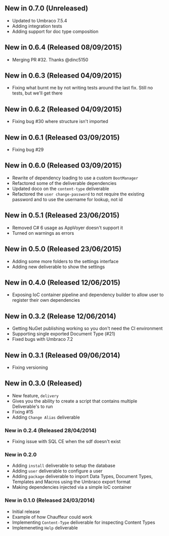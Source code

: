 ## New in 0.7.0 (Unreleased)
* Updated to Umbraco 7.5.4
* Adding integration tests
* Adding support for doc type composition

## New in 0.6.4 (Released 08/09/2015)
* Merging PR #32. Thanks @dinc5150

## New in 0.6.3 (Released 04/09/2015)
* Fixing what burnt me by not writing tests around the last fix. Still no tests, but we'll get there

## New in 0.6.2 (Released 04/09/2015)
* Fixing bug #30 where structure isn't imported

## New in 0.6.1 (Released 03/09/2015)
* Fixing bug #29

## New in 0.6.0 (Released 03/09/2015)
* Rewrite of dependency loading to use a custom `BootManager`
* Refactored some of the deliverable dependencies
* Updated doco on the `content-type` deliverable
* Refactored the `user change-password` to not require the existing password and to use the username for lookup, not id

## New in 0.5.1 (Released 23/06/2015)
* Removed C# 6 usage as AppVoyer doesn't support it
* Turned on warnings as errors

## New in 0.5.0 (Released 23/06/2015)
* Adding some more folders to the settings interface
* Adding new deliverable to show the settings

## New in 0.4.0 (Released 12/06/2015)
* Exposing IoC container pipeline and dependency builder to allow user to register their own dependencies

## New in 0.3.2 (Release 12/06/2014)
* Getting NuGet publishing working so you don't need the CI environment
* Supporting single exported Document Type (#21)
* Fixed bugs with Umbraco 7.2

## New in 0.3.1 (Released 09/06/2014)
* Fixing versioning

## New in 0.3.0 (Released)
* New feature, `delivery`
 * Gives you the ability to create a script that contains multiple Deliverable's to run
* Fixing #15
* Adding `Change Alias` deliverable

### New in 0.2.4 (Released 28/04/2014)
* Fixing issue with SQL CE when the sdf doesn't exist

### New in 0.2.0
* Adding `install` deliverable to setup the database
* Adding `user` deliverable to configure a user
* Adding `package` deliverable to import Data Types, Document Types, Templates and Macros using the Umbraco export format
* Making dependencies injected via a simple IoC container

### New in 0.1.0 (Released 24/03/2014)
* Initial release
 * Example of how Chauffeur could work
 * Implementing `Content-Type` deliverable for inspecting Content Types
 * Implemeneting `Help` deliverable
